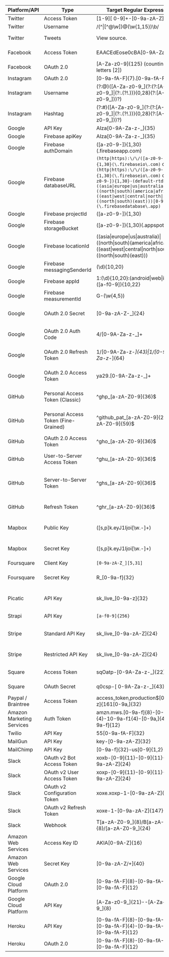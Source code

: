| Platform/API | Type | Target Regular Expression | Source |
| --- | --- | --- | --- |
| Twitter | Access Token | [1-9][ 0-9]+-[0-9a-zA-Z]{40} | 
| Twitter | Username | /(^\|[^@\w])@(\w{1,15})\b/ | https://stackoverflow.com/a/13398311
| Twitter | Tweets | View source. | https://github.com/twitter/twitter-text/blob/master/rb/lib/twitter-text/regex.rb
| Facebook | Access Token | EAACEdEose0cBA[0-9A-Za-z]+ | https://grep.app/search?q=EAACEdEose0cBA%5B0-9A-Za-z%5D%2B&regexp=true
| Facebook | OAuth 2.0 | [A-Za-z0-9]{125} (counting letters [2]) | https://developers.facebook.com/docs/facebook-login/access-tokens/
| Instagram | OAuth 2.0 | [0-9a-fA-F]{7}\.[0-9a-fA-F]{32} | https://www.instagram.com/developer/authentication/
| Instagram | Username | (?:@)([A-Za-z0-9_]\(?:(?:[A-Za-z0-9_]\|(?:\.(?!\.))){0,28}(?:[A-Za-z0-9_]))?) | https://blog.jstassen.com/2016/03/code-regex-for-instagram-username-and-hashtags/
| Instagram | Hashtag | (?:#)([A-Za-z0-9_]\(?:(?:[A-Za-z0-9_]\|(?:\.(?!\.))){0,28}(?:[A-Za-z0-9_]))?) | https://blog.jstassen.com/2016/03/code-regex-for-instagram-username-and-hashtags/
| Google | API Key | AIza[0-9A-Za-z-_]{35} |
| Google | Firebase apiKey | AIza[0-9A-Za-z-_]{35} |
| Google | Firebase authDomain | ([a-z0-9-]){1,30}(\.firebaseapp\.com) |  |
| Google | Firebase databaseURL | `(http\|https):\/\/([a-z0-9-]){1,30}(\.firebaseio\.com)` or `(http\|https):\/\/([a-z0-9-]){1,30}(\.firebaseio\.com)` or `([a-z0-9-]){1,30}-(default-rtdb).((asia\|europe\|us\|australia)\|((north\|south)(america\|africa)))-((east\|west\|central\|north\|south)\|((north\|south)(east)))[0-9]{1,2}(\.firebasedatabase\.app)`
| Google | Firebase projectId | ([a-z0-9-]){1,30} |
| Google | Firebase storageBucket | ([a-z0-9-]){1,30}(\.appspot\.com) |  |
| Google | Firebase locationId | ((asia\|europe\|us\|australia)\|((north\|south)(america\|africa)))-((east\|west\|central\|north\|south)\|((north\|south)(east))) |
| Google | Firebase messagingSenderId | (\d){10,20} |
| Google | Firebase appId | 1:(\d){10,20}:(android\|web\|ios):([a-f0-9]){10,22} |  |
| Google | Firebase measurementId | G-(\w{4,5}) |
| Google | OAuth 2.0 Secret | [0-9a-zA-Z\-_]{24} | https://www.ndss-symposium.org/wp-content/uploads/2019/02/ndss2019_04B-3_Meli_paper.pdf
| Google | OAuth 2.0 Auth Code | 4/[0-9A-Za-z\-_]+ | https://www.ndss-symposium.org/wp-content/uploads/2019/02/ndss2019_04B-3_Meli_paper.pdf
| Google | OAuth 2.0 Refresh Token | 1/[0-9A-Za-z\-_]{43}\|1/[0-9A-Za-z\-_]{64} | https://www.ndss-symposium.org/wp-content/uploads/2019/02/ndss2019_04B-3_Meli_paper.pdf
| Google | OAuth 2.0 Access Token | ya29\.[0-9A-Za-z\-_]+ | https://www.ndss-symposium.org/wp-content/uploads/2019/02/ndss2019_04B-3_Meli_paper.pdf
| GitHub | Personal Access Token (Classic) | ^ghp_[a-zA-Z0-9]{36}$ | https://docs.github.com/en/authentication/keeping-your-account-and-data-secure/creating-a-personal-access-token
| GitHub | Personal Access Token (Fine-Grained) | ^github_pat_[a-zA-Z0-9]{22}_[a-zA-Z0-9]{59}$ |https://docs.github.com/en/authentication/keeping-your-account-and-data-secure/creating-a-personal-access-token#creating-a-fine-grained-personal-access-token
| GitHub | OAuth 2.0 Access Token | ^gho_[a-zA-Z0-9]{36}$ | https://docs.github.com/en/apps/oauth-apps/building-oauth-apps/authorizing-oauth-apps
| GitHub | User-to-Server Access Token | ^ghu_[a-zA-Z0-9]{36}$ | https://docs.github.com/en/apps/creating-github-apps/authenticating-with-a-github-app/authenticating-with-a-github-app-on-behalf-of-a-user
| GitHub | Server-to-Server Token | ^ghs_[a-zA-Z0-9]{36}$ | https://docs.github.com/en/apps/creating-github-apps/authenticating-with-a-github-app/about-authentication-with-a-github-app#authenticating-as-an-installation
| GitHub | Refresh Token | ^ghr_[a-zA-Z0-9]{36}$ | https://docs.github.com/en/apps/creating-github-apps/authenticating-with-a-github-app/refreshing-user-access-tokensox | Secret Key | ([s,p]k.eyJ1Ijoi[\w\.-]+) | https://grep.app/search?q=%28%5Bs%2Cp%5Dk.eyJ1Ijoi%5B%5Cw%5C.-%5D%2B%29&regexp=true
| Mapbox | Public Key | ([s,p]k.eyJ1Ijoi[\w\.-]+) | https://grep.app/search?q=%28%5Bs%2Cp%5Dk.eyJ1Ijoi%5B%5Cw%5C.-%5D%2B%29&regexp=true
| Mapbox | Secret Key | ([s,p]k.eyJ1Ijoi[\w\.-]+) | https://grep.app/search?q=%28%5Bs%2Cp%5Dk.eyJ1Ijoi%5B%5Cw%5C.-%5D%2B%29&regexp=true
| Foursquare | Client Key | `[0-9a-zA-Z_][5,31]` |  |
| Foursquare | Secret Key | R_[0-9a-f]{32} | https://www.ndss-symposium.org/wp-content/uploads/2019/02/ndss2019_04B-3_Meli_paper.pdf |
| Picatic | API Key | sk_live_[0-9a-z]{32} | https://www.ndss-symposium.org/wp-content/uploads/2019/02/ndss2019_04B-3_Meli_paper.pdf |
| Strapi | API Key | `[a-f0-9]{256}` | https://docs.strapi.io/dev-docs/configurations/api-tokens |
| Stripe | Standard API Key | sk_live_[0-9a-zA-Z]{24} | https://www.ndss-symposium.org/wp-content/uploads/2019/02/ndss2019_04B-3_Meli_paper.pdf |
| Stripe | Restricted API Key | sk_live_[0-9a-zA-Z]{24} | https://www.ndss-symposium.org/wp-content/uploads/2019/02/ndss2019_04B-3_Meli_paper.pdf |
| Square | Access Token | sqOatp-[0-9A-Za-z\-_]{22} | https://developer.squareup.com/reference/square/oauth-api/obtaintoken |
| Square | OAuth Secret | q0csp-[ 0-9A-Za-z\-_]{43} | https://developer.squareup.com/reference/square/oauth-api/obtaintoken |
| Paypal / Braintree | Access Token | access_token\,production\$[0-9a-z]{161[0-9a,]{32} |  |
| Amazon Marketing Services | Auth Token | amzn\.mws\.[0-9a-f]{8}-[0-9a-f]{4}-10-9a-f1{4}-[0-9a,]{4}-[0-9a-f]{12} |  |
| Twilio | API Key | 55[0-9a-fA-F]{32} |  |
| MailGun | API Key | key-[0-9a-zA-Z]{32} |  |
| MailChimp | API Key | [0-9a-f]{32}-us[0-9]{1,2} |  |
| Slack | OAuth v2 Bot Access Token | xoxb-[0-9]{11}-[0-9]{11}-[0-9a-zA-Z]{24} | https://api.slack.com/authentication/oauth-v2
| Slack | OAuth v2 User Access Token | xoxp-[0-9]{11}-[0-9]{11}-[0-9a-zA-Z]{24} | https://api.slack.com/authentication/oauth-v2
| Slack | OAuth v2 Configuration Token | xoxe.xoxp-1-[0-9a-zA-Z]{166} | https://api.slack.com/authentication/rotation
| Slack | OAuth v2 Refresh Token | xoxe-1-[0-9a-zA-Z]{147} | https://api.slack.com/authentication/rotation
| Slack | Webhook | T[a-zA-Z0-9_]{8}/B[a-zA-Z0-9_]{8}/[a-zA-Z0-9_]{24} | https://api.slack.com/messaging/webhooks
| Amazon Web Services | Access Key ID | AKIA[0-9A-Z]{16} |  |
| Amazon Web Services | Secret Key | [0-9a-zA-Z/+]{40} |  |
| Google Cloud Platform | OAuth 2.0 | [0-9a-fA-F]{8}-[0-9a-fA-F]{4}-[0-9a-fA-F]{12} |  |
| Google Cloud Platform | API Key | [A-Za-z0-9_]{21}--[A-Za-z0-9_]{8} |  |
| Heroku | API Key | [0-9a-fA-F]{8}-[0-9a-fA-F]{4}-[0-9a-fA-F]{4}-[0-9a-fA-F]{4}-[0-9a-fA-F]{12} | https://devcenter.heroku.com/articles/platform-api-quickstart |
| Heroku | OAuth 2.0 | [0-9a-fA-F]{8}-[0-9a-fA-F]{4}-[0-9a-fA-F]{12} |  |
